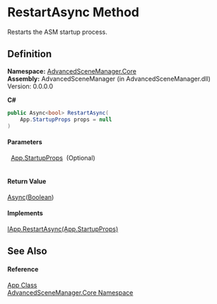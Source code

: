 # RestartAsync Method


Restarts the ASM startup process.



## Definition
**Namespace:** <a href="N_AdvancedSceneManager_Core.md">AdvancedSceneManager.Core</a>  
**Assembly:** AdvancedSceneManager (in AdvancedSceneManager.dll) Version: 0.0.0.0

**C#**
``` C#
public Async<bool> RestartAsync(
	App.StartupProps props = null
)
```



#### Parameters
<dl><dt>  <a href="T_AdvancedSceneManager_Core_App_StartupProps.md">App.StartupProps</a>  (Optional)</dt><dd> </dd></dl>

#### Return Value
<a href="T_AdvancedSceneManager_Utility_Async_1.md">Async</a>(<a href="https://learn.microsoft.com/dotnet/api/system.boolean" target="_blank" rel="noopener noreferrer">Boolean</a>)

#### Implements
<a href="M_AdvancedSceneManager_DependencyInjection_IApp_RestartAsync.md">IApp.RestartAsync(App.StartupProps)</a>  


## See Also


#### Reference
<a href="T_AdvancedSceneManager_Core_App.md">App Class</a>  
<a href="N_AdvancedSceneManager_Core.md">AdvancedSceneManager.Core Namespace</a>  
